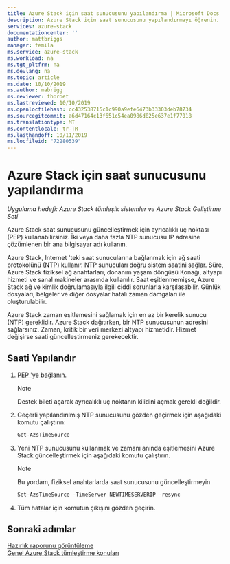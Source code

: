```yaml
---
title: Azure Stack için saat sunucusunu yapılandırma | Microsoft Docs
description: Azure Stack için saat sunucusunu yapılandırmayı öğrenin.
services: azure-stack
documentationcenter: ''
author: mattbriggs
manager: femila
ms.service: azure-stack
ms.workload: na
ms.tgt_pltfrm: na
ms.devlang: na
ms.topic: article
ms.date: 10/10/2019
ms.author: mabrigg
ms.reviewer: thoroet
ms.lastreviewed: 10/10/2019
ms.openlocfilehash: cc432538715c1c990a9efe6473b33303deb78734
ms.sourcegitcommit: a6d47164c13f651c54ea0986d825e637e1f77018
ms.translationtype: MT
ms.contentlocale: tr-TR
ms.lasthandoff: 10/11/2019
ms.locfileid: "72280539"
---
```

# <a name="configure-the-time-server-for-azure-stack"></a>Azure Stack için saat sunucusunu yapılandırma

*Uygulama hedefi: Azure Stack tümleşik sistemler ve Azure Stack Geliştirme Seti*  

Azure Stack saat sunucusunu güncelleştirmek için ayrıcalıklı uç noktası (PEP) kullanabilirsiniz. İki veya daha fazla NTP sunucusu IP adresine çözümlenen bir ana bilgisayar adı kullanın.

Azure Stack, Internet 'teki saat sunucularına bağlanmak için ağ saati protokolünü (NTP) kullanır. NTP sunucuları doğru sistem saatini sağlar. Süre, Azure Stack fiziksel ağ anahtarları, donanım yaşam döngüsü Konağı, altyapı hizmeti ve sanal makineler arasında kullanılır. Saat eşitlenmemişse, Azure Stack ağ ve kimlik doğrulamasıyla ilgili ciddi sorunlarla karşılaşabilir. Günlük dosyaları, belgeler ve diğer dosyalar hatalı zaman damgaları ile oluşturulabilir.

Azure Stack zaman eşitlemesini sağlamak için en az bir kerelik sunucu (NTP) gereklidir. Azure Stack dağıtırken, bir NTP sunucusunun adresini sağlarsınız. Zaman, kritik bir veri merkezi altyapı hizmetidir. Hizmet değişirse saati güncelleştirmeniz gerekecektir.

## <a name="configure-time"></a>Saati Yapılandır

1. [PEP 'ye bağlanın](azure-stack-privileged-endpoint.md). 
    > [!Note]  
    > Destek bileti açarak ayrıcalıklı uç noktanın kilidini açmak gerekli değildir.

2. Geçerli yapılandırılmış NTP sunucusunu gözden geçirmek için aşağıdaki komutu çalıştırın:

    ```PowerShell
    Get-AzsTimeSource
    ```

3. Yeni NTP sunucusunu kullanmak ve zamanı anında eşitlemesini Azure Stack güncelleştirmek için aşağıdaki komutu çalıştırın.

    > [!Note]  
    > Bu yordam, fiziksel anahtarlarda saat sunucusunu güncelleştirmeyin

    ```PowerShell
    Set-AzsTimeSource -TimeServer NEWTIMESERVERIP -resync
    ```

4. Tüm hatalar için komutun çıkışını gözden geçirin.


## <a name="next-steps"></a>Sonraki adımlar

[Hazırlık raporunu görüntüleme](azure-stack-validation-report.md)  
[Genel Azure Stack tümleştirme konuları](azure-stack-datacenter-integration.md)  
